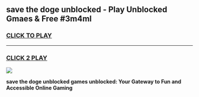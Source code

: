 
## save the doge unblocked - Play Unblocked Gmaes & Free #3m4ml
<h3>
<a href="https://news.freeplayer.one?title=save_the_doge_unblocked&ref=03M">CLICK TO PLAY</a></h3>
<hr>

<h3>
<a href="https://news.freeplayer.one?title=save_the_doge_unblocked&ref=03M">CLICK 2 PLAY</a>
  
</h3>

<a href="https://news.freeplayer.one?title=save_the_doge_unblocked&ref=03M"><img src="https://clearcache.store/games.png"></a>


**save the doge unblocked games unblocked: Your Gateway to Fun and Accessible Online Gaming**
